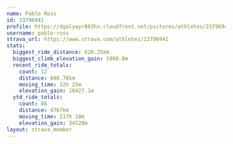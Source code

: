 ```yaml
---
name: Pablo Ross
id: 23796941
profile: https://dgalywyr863hv.cloudfront.net/pictures/athletes/23796941/14615399/1/large.jpg
username: pablo-ross
strava_url: https://www.strava.com/athletes/23796941
stats:
  biggest_ride_distance: 620.25km
  biggest_climb_elevation_gain: 1960.6m
  recent_ride_totals:
    count: 12
    distance: 608.78km
    moving_time: 32h 25m
    elevation_gain: 10427.1m
  ytd_ride_totals:
    count: 86
    distance: 4767km
    moving_time: 217h 18m
    elevation_gain: 34528m
layout: strava_member
--- 
```

